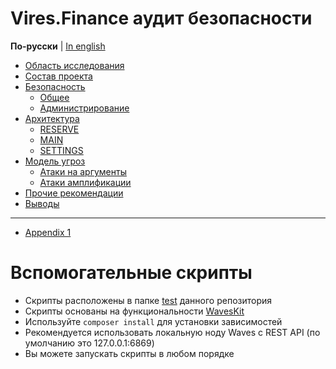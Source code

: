 # Vires.Finance аудит безопасности

**По-русски** | [In english](README.md)

- [Область исследования](viresfinance-security-audit.ru.md#область-исследования)
- [Состав проекта](viresfinance-security-audit.ru.md#состав-проекта)
- [Безопасность](viresfinance-security-audit.ru.md#безопасность)
  - [Общее](viresfinance-security-audit.ru.md#общее)
  - [Администрирование](viresfinance-security-audit.ru.md#администрирование)
- [Архитектура](viresfinance-security-audit.ru.md#архитектура)
  - [RESERVE](viresfinance-security-audit.ru.md#reserve)
  - [MAIN](viresfinance-security-audit.ru.md#main)
  - [SETTINGS](viresfinance-security-audit.ru.md#settings)
- [Модель угроз](viresfinance-security-audit.ru.md#модель-угроз)
  - [Атаки на аргументы](viresfinance-security-audit.ru.md#атаки-на-аргументы)
  - [Атаки амплификации](viresfinance-security-audit.ru.md#атаки-амплификации)
- [Прочие рекомендации](viresfinance-security-audit.ru.md#прочие-рекомендации)
- [Выводы](viresfinance-security-audit.ru.md#выводы)

---

- [Appendix 1](viresfinance-security-audit.en.appendix-1.md)

# Вспомогательные скрипты
- Скрипты расположены в папке [test](test) данного репозитория
- Скрипты основаны на функциональности [WavesKit](https://github.com/deemru/WavesKit)
- Используйте `composer install` для установки зависимостей
- Рекомендуется использовать локальную ноду Waves с REST API (по умолчанию это 127.0.0.1:6869)
- Вы можете запускать скрипты в любом порядке
